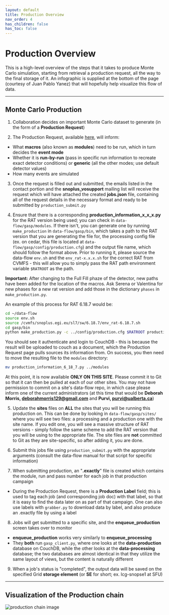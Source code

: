 ```yaml
---
layout: default
title: Production Overview
nav_order: 4
has_children: false
has_toc: false
---
```


# **Production Overview**

This is a high-level overview of the steps that it takes to produce Monte Carlo simulation, starting from retrieval a production request, all the way to the final storage of it. An infographic is supplied at the bottom of the page (courtesy of Juan Pablo Yanez) that will hopefully help visualize this flow of data.

---

## **Monte Carlo Production**
1. Collaboration decides on important Monte Carlo dataset to generate (in the form of a **Production Request**)

2. The Production Request, available [here](https://snopl.us/production/production-request), will inform:
  * What **macros** (also known as **modules**) need to be run, which in turn decides the **event mode**
  * Whether it is **run-by-run** (pass in specific run information to recreate exact detector conditions) or **generic** (all the other modes; use default detector values)
  * How many events are simulated

3. Once the request is filled out and submitted, the emails listed in the contact portion and the **snoplus_vosupport** mailing list will receive the request which will have attached the created **jobs.json** file, containing all of the request details in the necessary format and ready to be submitted by `production_submit.py`

4. Ensure that there is a corresponding **production_information_x_x_x.py** for the RAT version being used; you can check in `data-flow/gasp/modules`. If there isn't, you can generate one by running `make_production` in `data-flow/gasp/bin`, which takes a path to the RAT version that you are generating the file for, the processing config file (ex. on cedar, this file is located at `data-flow/gasp/config/production.cfg`) and the output file name, which should follow the format above. 
Prior to running it, please source the data-flow `env.sh` and the `env_rat-x.x.x.sh` for the correct RAT from CVMFS - this will allow you to simply pass the RAT path environment variable `$RATROOT` as the path. 

  **Important:** After changing to the Full Fill phaze of the detector, new paths have been added for the location of the macros. Ask Serena or Valentina for new phases for a new rat version and add those in the dictionary `phases` in `make_production.py`.

An example of this process for RAT 6.18.7 would be:
```bash
cd ~/data-flow
source env.sh
source /cvmfs/snoplus.egi.eu/sl7/sw/6.18.7/env_rat-6.18.7.sh
cd gasp/bin
python make_production.py -c ../config/production.cfg $RATROOT production_information_6_18_7.py
```
You should see it authenticate and login to CouchDB - this is because the result will be uploaded to couch as a document, which the Production Request page pulls sources its information from. On success, you then need to move the resulting file to the `modules` directory:
```bash
mv production_information_6_18_7.py ../modules
```
At this point, it is now available **ONLY ON THIS SITE**. Please commit it to Git so that it can then be pulled at each of our other sites. You may not have permission to commit on a site's data-flow repo, in which case please inform one of the current administrators (at this time that would be **Deborah Morris, deborahmorris129@gmail.com** and **Purvi, purvi@ualberta.ca**)

5. Update the **sites** files on **ALL** the sites that you will be running this production on. This can be done by looking in `data-flow/gasp/sites/` where you will see two files: a processing and a production one with the site name. If you edit one, you will see a massive structure of RAT versions - simply follow the same scheme to add the RAT version that you will be using to the appropriate file. The site files are **not** committed to Git as they are site-specific, so after adding it, you are done.

6. Submit this jobs file using `production_submit.py` with the appropriate arguments (consult the data-flow manual for that script for specific information)

7. When submitting production, an "**.exactly**" file is created which contains the module, run and pass number for each job in that production campaign
  * During the Production Request, there is a **Production Label** field; this is used to tag each job (and corresponding job doc) with that label, so that it is easy to find the data later on as part of that campaign. One can also use labels with `grabber.py` to download data by label, and also produce an .exactly file by using a label

8. Jobs will get submitted to a specific site, and the **enqueue_production** screen takes over to monitor
  * **enqueue_production** works very similarly to **enqueue_processing**
  * They **both** run `gasp_client.py`, where one looks at the **data-production** database on CouchDB, while the other looks at the **data-processing** database; the two databases are almost identical in that they utilize the same layout of views, but the content is naturally different

9. When a job's status is "completed", the output data will be saved on the specified Grid **storage element** (or **SE** for short; ex. lcg-snopse1 at SFU)

---


## **Visualization of the Production chain**


![production chain image](../assets/images/production-flow.png)


